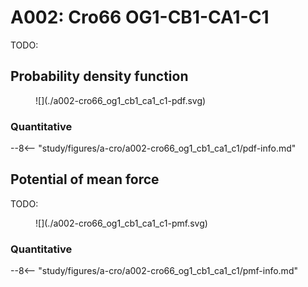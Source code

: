 # A002: Cro66 OG1-CB1-CA1-C1

TODO:

<div id="a001-view" class="mol-container"></div>

<script>
document.addEventListener('DOMContentLoaded', (event) => {
    const viewer = molstar.Viewer.create('a001-view', {
        layoutIsExpanded: false,
        layoutShowControls: false,
        layoutShowRemoteState: false,
        layoutShowSequence: true,
        layoutShowLog: false,
        layoutShowLeftPanel: false,
        viewportShowExpand: true,
        viewportShowSelectionMode: true,
        viewportShowAnimation: false,
        pdbProvider: 'rcsb',
    }).then(viewer => {
        // viewer.loadStructureFromUrl("/analysis/005-rogfp-glh-md/data/traj/frame_106403.pdb", "pdb");
        viewer.loadSnapshotFromUrl("/misc/002-molstar-states/a001.molj", "molj");
    });
});
</script>

## Probability density function

<figure markdown>
![](./a002-cro66_og1_cb1_ca1_c1-pdf.svg)
</figure>

### Quantitative

--8<-- "study/figures/a-cro/a002-cro66_og1_cb1_ca1_c1/pdf-info.md"

## Potential of mean force

TODO:

<figure markdown>
![](./a002-cro66_og1_cb1_ca1_c1-pmf.svg)
</figure>

### Quantitative

--8<-- "study/figures/a-cro/a002-cro66_og1_cb1_ca1_c1/pmf-info.md"
